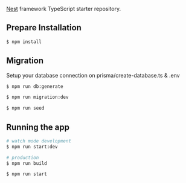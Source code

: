 [Nest](https://github.com/nestjs/nest) framework TypeScript starter repository.

## Prepare Installation

```bash
$ npm install
```

## Migration

Setup your database connection on prisma/create-database.ts & .env

```bash
$ npm run db:generate

$ npm run migration:dev

$ npm run seed
```

## Running the app

```bash
# watch mode development
$ npm run start:dev

# production
$ npm run build

$ npm run start

